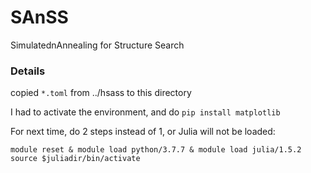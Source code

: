 # SAnSS

SimulatednAnnealing for Structure Search

### Details
copied `*.toml` from ../hsass to this directory

I had to activate the environment, and do `pip install matplotlib`

For next time, do 2 steps instead of 1, or Julia will not be loaded:

```
module reset & module load python/3.7.7 & module load julia/1.5.2
source $juliadir/bin/activate
```

